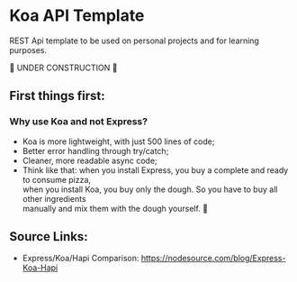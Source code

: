 # Koa API Template
REST Api template to be used on personal projects and for learning purposes.  
  
🚀 UNDER CONSTRUCTION 🚀

## First things first:

### Why use Koa and not Express?
- Koa is more lightweight, with just 500 lines of code;
- Better error handling through try/catch;
- Cleaner, more readable async code;
- Think like that: when you install Express, you buy a complete and ready to consume pizza,  
  when you install Koa, you buy only the dough. So you have to buy all other ingredients  
  manually and mix them with the dough yourself. 🍕


## Source Links:
- Express/Koa/Hapi Comparison: https://nodesource.com/blog/Express-Koa-Hapi